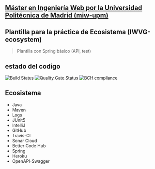 ## [Máster en Ingeniería Web por la Universidad Politécnica de Madrid (miw-upm)](http://miw.etsisi.upm.es)
## Plantilla para la práctica de Ecosistema (IWVG-ecosystem)
> Plantilla con Spring básico (API, test) 
## estado del codigo
[![Build Status](https://travis-ci.org/yulinggithub/ecosystem.svg?branch=develop)](https://travis-ci.org/yulinggithub/ecosystem)
[![Quality Gate Status](https://sonarcloud.io/api/project_badges/measure?project=es.upm.miw%3Aecosystem-2&metric=alert_status)](https://sonarcloud.io/dashboard?id=es.upm.miw%3Aecosystem-2)
[![BCH compliance](https://bettercodehub.com/edge/badge/yulinggithub/ecosystem-2?branch=develop)](https://bettercodehub.com/)
## Ecosistema
* Java
* Maven
* Logs
* JUnit5
* IntelliJ
* GitHub
* Travis-CI
* Sonar Cloud
* Better Code Hub
* Spring
* Heroku
* OpenAPI-Swagger
